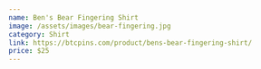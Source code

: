 ```yaml
---
name: Ben's Bear Fingering Shirt
image: /assets/images/bear-fingering.jpg
category: Shirt
link: https://btcpins.com/product/bens-bear-fingering-shirt/
price: $25
---
```

